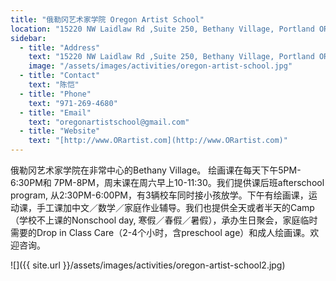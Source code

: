 ```yaml
---
title: "俄勒冈艺术家学院 Oregon Artist School"
location: "15220 NW Laidlaw Rd ,Suite 250, Bethany Village, Portland OR 97229"
sidebar:
  - title: "Address"
    text: "15220 NW Laidlaw Rd ,Suite 250, Bethany Village, Portland OR 97229"
    image: "/assets/images/activities/oregon-artist-school.jpg"
  - title: "Contact"
    text: "陈恺"
  - title: "Phone"
    text: "971-269-4680"
  - title: "Email"
    text: "oregonartistschool@gmail.com"
  - title: "Website"
    text: "[http://www.ORartist.com](http://www.ORartist.com)"
---
```


俄勒冈艺术家学院在非常中心的Bethany Village。 绘画课在每天下午5PM-6:30PM和 7PM-8PM，周末课在周六早上10-11:30。我们提供课后班afterschool program, 从2:30PM-6:00PM，有3辆校车同时接小孩放学。下午有绘画课，运动课，手工课加中文／数学／家庭作业辅导。我们也提供全天或者半天的Camp（学校不上课的Nonschool day, 寒假／春假／暑假），承办生日聚会，家庭临时需要的Drop in Class Care（2-4个小时，含preschool age）和成人绘画课。欢迎咨询。

![]({{ site.url }}/assets/images/activities/oregon-artist-school2.jpg)
